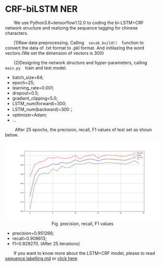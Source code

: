 # CRF-biLSTM NER
&emsp;&emsp;We use Python3.6+tensorflow1.12.0 to coding the bi-LSTM+CRF network structure and realizing the sequence tagging for chinese characters.

&emsp;&emsp;(1)Raw data preprocessing. Calling ` ` `vocab_build()` ` ` function to convert the data of .txt format to .pkl format. And initilazing the word vectors.(We set the dimension of vectors is 300)

&emsp;&emsp;(2)Designing the network structure and hyper-parameters, calling ` ` `main.py` ` ` train and test model.

- batch_size=64;
- epoch=25;
- learning_rate=0.001;
- dropout=0.5;
- gradient_clipping=5.0;
- LSTM_num(forward)=300;
- LSTM_num(backward)=300；
- optimizer=Adam;
- ...

&emsp;&emsp; After 25 epochs, the precision, recall, F1 values of test set as shoun below.

<center>

![Results](results.png)
<br/>
Fig. precision, recall, F1 values
</center>

- precision=0.951266;
- recall=0.908613;
- f1=0.929270.
(After 25 iterations)

&emsp;&emsp;If you want to know more about the LSTM+CRF model, please to read [sequence labelling.md](https://github.com/PrideLee/CRF-bi-LSTM-sequence-tagging-Chinese-characters-/blob/master/introduction/sequence%20labelling.md) or [click here](https://www.zhihu.com/people/peterlee-19-97/posts).
